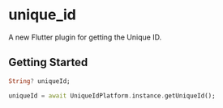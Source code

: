 # unique_id

A new Flutter plugin for getting the Unique ID.

## Getting Started

```dart
String? uniqueId;

uniqueId = await UniqueIdPlatform.instance.getUniqueId();
```